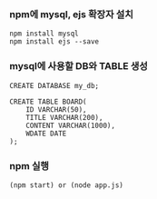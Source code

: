 
### npm에 mysql, ejs 확장자 설치
```
npm install mysql
npm install ejs --save
```

### mysql에 사용할 DB와 TABLE 생성
```
CREATE DATABASE my_db;

CREATE TABLE BOARD(
    ID VARCHAR(50),
    TITLE VARCHAR(200),
    CONTENT VARCHAR(1000),
    WDATE DATE
);
```

### npm 실행 
```
(npm start) or (node app.js) 
```

